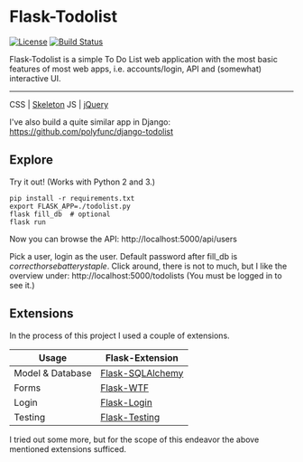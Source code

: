 # Flask-Todolist

[![License][license-image]][license-url]
[![Build Status][travis-image]][travis-url]

Flask-Todolist is a simple To Do List web application with the most basic
features of most web apps, i.e. accounts/login, API and (somewhat) interactive UI.

---
CSS | [Skeleton](http://getskeleton.com/)
JS  | [jQuery](https://jquery.com/)

I've also build a quite similar app in Django:
https://github.com/polyfunc/django-todolist


## Explore
Try it out! (Works with Python 2 and 3.)

    pip install -r requirements.txt
    export FLASK_APP=./todolist.py
    flask fill_db  # optional
    flask run

Now you can browse the API:
http://localhost:5000/api/users

Pick a user, login as the user. Default password after fill_db is *correcthorsebatterystaple*.
Click around, there is not to much, but I like the overview under: http://localhost:5000/todolists
(You must be logged in to see it.)


## Extensions

In the process of this project I used a couple of extensions.

Usage               | Flask-Extension
------------------- | -----------------------
Model & Database    | [Flask-SQLAlchemy](http://flask-sqlalchemy.pocoo.org/2.1/)
Forms               | [Flask-WTF](https://flask-wtf.readthedocs.org/en/latest/)
Login               | [Flask-Login](https://flask-login.readthedocs.org/en/latest/)
Testing             | [Flask-Testing](https://pythonhosted.org/Flask-Testing/)

I tried out some more, but for the scope of this endeavor the above mentioned extensions sufficed.

[license-url]: https://github.com/polyfunc/flask-todolist/blob/master/LICENSE
[license-image]: https://img.shields.io/badge/license-MIT-blue.svg?style=flat

[travis-url]: https://travis-ci.org/polyfunc/flask-todolist
[travis-image]: https://travis-ci.org/polyfunc/flask-todolist.svg?branch=master

